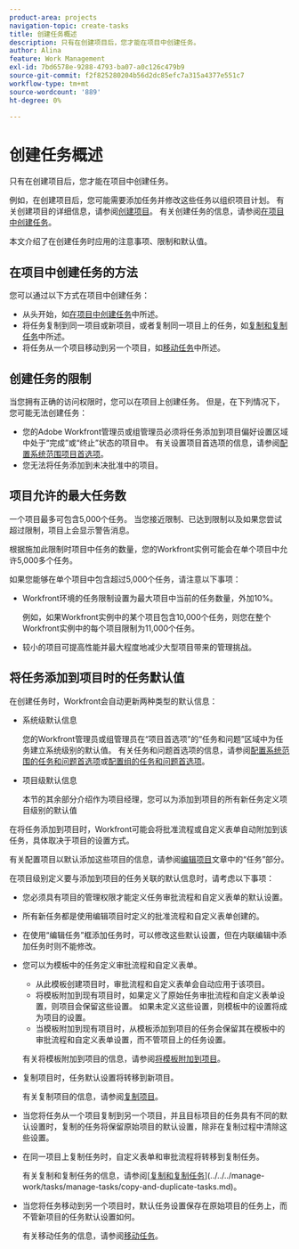 ```yaml
---
product-area: projects
navigation-topic: create-tasks
title: 创建任务概述
description: 只有在创建项目后，您才能在项目中创建任务。
author: Alina
feature: Work Management
exl-id: 7bd6578e-9288-4793-ba07-a0c126c479b9
source-git-commit: f2f825280204b56d2dc85efc7a315a4377e551c7
workflow-type: tm+mt
source-wordcount: '889'
ht-degree: 0%

---
```


# 创建任务概述

只有在创建项目后，您才能在项目中创建任务。

例如，在创建项目后，您可能需要添加任务并修改这些任务以组织项目计划。 有关创建项目的详细信息，请参阅[创建项目](../../../manage-work/projects/create-projects/create-project.md)。 有关创建任务的信息，请参阅[在项目中创建任务](../../../manage-work/tasks/create-tasks/create-tasks-in-project.md)。

本文介绍了在创建任务时应用的注意事项、限制和默认值。

## 在项目中创建任务的方法

您可以通过以下方式在项目中创建任务：

* 从头开始，如[在项目中创建任务](../../../manage-work/tasks/create-tasks/create-tasks-in-project.md)中所述。
* 将任务复制到同一项目或新项目，或者复制同一项目上的任务，如[复制和复制任务](../../../manage-work/tasks/manage-tasks/copy-and-duplicate-tasks.md)中所述。
* 将任务从一个项目移动到另一个项目，如[移动任务](../../../manage-work/tasks/manage-tasks/move-tasks.md)中所述。

## 创建任务的限制

当您拥有正确的访问权限时，您可以在项目上创建任务。 但是，在下列情况下，您可能无法创建任务：

* 您的Adobe Workfront管理员或组管理员必须将任务添加到项目偏好设置区域中处于“完成”或“终止”状态的项目中。 有关设置项目首选项的信息，请参阅[配置系统范围项目首选项](../../../administration-and-setup/set-up-workfront/configure-system-defaults/set-project-preferences.md)。
* 您无法将任务添加到未决批准中的项目。

## 项目允许的最大任务数

一个项目最多可包含5,000个任务。 当您接近限制、已达到限制以及如果您尝试超过限制，项目上会显示警告消息。

根据施加此限制时项目中任务的数量，您的Workfront实例可能会在单个项目中允许5,000多个任务。

如果您能够在单个项目中包含超过5,000个任务，请注意以下事项：

* Workfront环境的任务限制设置为最大项目中当前的任务数量，外加10%。

  例如，如果Workfront实例中的某个项目包含10,000个任务，则您在整个Workfront实例中的每个项目限制为11,000个任务。

* 较小的项目可提高性能并最大程度地减少大型项目带来的管理挑战。

## 将任务添加到项目时的任务默认值

在创建任务时，Workfront会自动更新两种类型的默认信息：

* 系统级默认信息

  您的Workfront管理员或组管理员在“项目首选项”的“任务和问题”区域中为任务建立系统级别的默认值。 有关任务和问题首选项的信息，请参阅[配置系统范围的任务和问题首选项](../../../administration-and-setup/set-up-workfront/configure-system-defaults/set-task-issue-preferences.md)或[配置组的任务和问题首选项](../../../administration-and-setup/manage-groups/create-and-manage-groups/configure-task-issue-preferences-group.md)。

* 项目级默认信息

  本节的其余部分介绍作为项目经理，您可以为添加到项目的所有新任务定义项目级别的默认值

在将任务添加到项目时，Workfront可能会将批准流程或自定义表单自动附加到该任务，具体取决于项目的设置方式。

有关配置项目以默认添加这些项目的信息，请参阅[编辑项目](../../../manage-work/projects/manage-projects/edit-projects.md)文章中的“任务”部分。

在项目级别定义要与添加到项目的任务关联的默认信息时，请考虑以下事项：

* 您必须具有项目的管理权限才能定义任务审批流程和自定义表单的默认设置。
* 所有新任务都是使用编辑项目时定义的批准流程和自定义表单创建的。
* 在使用“编辑任务”框添加任务时，可以修改这些默认设置，但在内联编辑中添加任务时则不能修改。
* 您可以为模板中的任务定义审批流程和自定义表单。

   * 从此模板创建项目时，审批流程和自定义表单会自动应用于该项目。
   * 将模板附加到现有项目时，如果定义了原始任务审批流程和自定义表单设置，则项目会保留这些设置。 如果未定义这些设置，则模板中的设置将成为项目的设置。
   * 当模板附加到现有项目时，从模板添加到项目的任务会保留其在模板中的审批流程和自定义表单设置，而不管项目上的任务设置。

  有关将模板附加到项目的信息，请参阅[将模板附加到项目](../../../manage-work/projects/create-and-manage-templates/attach-template-to-project.md)。

* 复制项目时，任务默认设置将转移到新项目。

  有关复制项目的信息，请参阅[复制项目](../../../manage-work/projects/manage-projects/copy-project.md)。

* 当您将任务从一个项目复制到另一个项目，并且目标项目的任务具有不同的默认设置时，复制的任务将保留原始项目的默认设置，除非在复制过程中清除这些设置。
* 在同一项目上复制任务时，自定义表单和审批流程将转移到复制任务。

  有关复制和复制任务的信息，请参阅[[复制和复制任务](../../../manage-work/tasks/manage-tasks/copy-and-duplicate-tasks.md)](../../../manage-work/tasks/manage-tasks/copy-and-duplicate-tasks.md)。

* 当您将任务移动到另一个项目时，默认任务设置保存在原始项目的任务上，而不管新项目的任务默认设置如何。

  有关移动任务的信息，请参阅[移动任务](../../../manage-work/tasks/manage-tasks/move-tasks.md)。
